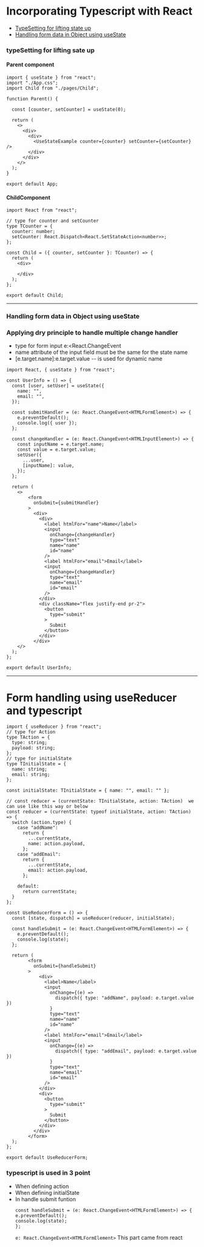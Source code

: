 # Incorporating Typescript with React

- [TypeSetting for lifting state up](#typeSetting-for-lifting-sate-up)
- [Handling form data in Object using useState](#Handling-form-data-in-Object-using-useState)

### typeSetting for lifting sate up

#### Parent component

```
import { useState } from "react";
import "./App.css";
import Child from "./pages/Child";

function Parent() {

  const [counter, setCounter] = useState(0);

  return (
    <>
      <div>
        <div>
          <UseStateExample counter={counter} setCounter={setCounter} />
        </div>
      </div>
    </>
  );
}

export default App;

```

#### ChildComponent

```
import React from "react";

// type for counter and setCounter
type TCounter = {
  counter: number;
  setCounter: React.Dispatch<React.SetStateAction<number>>;
};

const Child = ({ counter, setCounter }: TCounter) => {
  return (
    <div>

    </div>
  );
};

export default Child;

```

---

### Handling form data in Object using useState

### Applying dry principle to handle multiple change handler

- type for form input e:<React.ChangeEvent<HTMLFormElement>
- name attribute of the input field must be the same for the state name
- [e.target.name]:e.target.value -- is used for dynamic name

```
import React, { useState } from "react";

const UserInfo = () => {
  const [user, setUser] = useState({
    name: "",
    email: "",
  });

  const submitHandler = (e: React.ChangeEvent<HTMLFormElement>) => {
    e.preventDefault();
    console.log({ user });
  };

  const changeHandler = (e: React.ChangeEvent<HTMLInputElement>) => {
    const inputName = e.target.name;
    const value = e.target.value;
    setUser({
      ...user,
      [inputName]: value,
    });
  };

  return (
    <>
        <form
          onSubmit={submitHandler}
        >
          <div>
            <div>
              <label htmlFor="name">Name</label>
              <input
                onChange={changeHandler}
                type="text"
                name="name"
                id="name"
              />
              <label htmlFor="email">Email</label>
              <input
                onChange={changeHandler}
                type="text"
                name="email"
                id="email"
              />
            </div>
            <div className="flex justify-end pr-2">
              <button
                type="submit"
              >
                Submit
              </button>
            </div>
          </div>
    </>
  );
};

export default UserInfo;

```

---

# Form handling using useReducer and typescript

```
import { useReducer } from "react";
// type for Action
type TAction = {
  type: string;
  payload: string;
};
// type for initialState
type TInitialState = {
  name: string;
  email: string;
};

const initialState: TInitialState = { name: "", email: "" };

// const reducer = (currentState: TInitialState, action: TAction)  we can use like this way or below
const reducer = (currentState: typeof initialState, action: TAction) => {
  switch (action.type) {
    case "addName":
      return {
        ...currentState,
        name: action.payload,
      };
    case "addEmail":
      return {
        ...currentState,
        email: action.payload,
      };

    default:
      return currentState;
  }
};

const UseReducerForm = () => {
  const [state, dispatch] = useReducer(reducer, initialState);

  const handleSubmit = (e: React.ChangeEvent<HTMLFormElement>) => {
    e.preventDefault();
    console.log(state);
  };

  return (
        <form
          onSubmit={handleSubmit}
        >
            <div>
              <label>Name</label>
              <input
                onChange={(e) =>
                  dispatch({ type: "addName", payload: e.target.value })
                }
                type="text"
                name="name"
                id="name"
              />
              <label htmlFor="email">Email</label>
              <input
                onChange={(e) =>
                  dispatch({ type: "addEmail", payload: e.target.value })
                }
                type="text"
                name="email"
                id="email"
              />
            </div>
            <div>
              <button
                type="submit"
              >
                Submit
              </button>
            </div>
          </div>
        </form>
  );
};

export default UseReducerForm;

```

### typescript is used in 3 point

- When defining action
- When defining initialState
- In handle submit funtion
  ```
  const handleSubmit = (e: React.ChangeEvent<HTMLFormElement>) => {
  e.preventDefault();
  console.log(state);
  };
  ```
  `e: React.ChangeEvent<HTMLFormElement>` This part came from react
